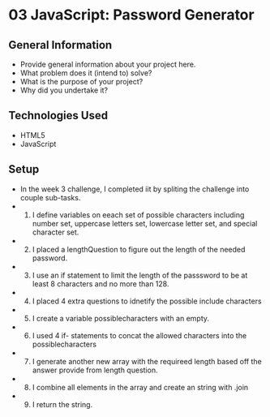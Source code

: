 # 03 JavaScript: Password Generator



## General Information
- Provide general information about your project here.
- What problem does it (intend to) solve?
- What is the purpose of your project?
- Why did you undertake it?
<!-- You don't have to answer all the questions - just the ones relevant to your project. -->


## Technologies Used
- HTML5
- JavaScript








## Setup
* In the week 3 challenge, I completed iit by spliting the challenge into couple sub-tasks. 
* 1. I define variables on eeach set of possible characters including number set, uppercase letters set, lowercase letter set, and special character set. 
* 2. I placed a lengthQuestion to figure out the length of the needed password. 
* 3. I use an if statement to limit the length of the passsword to be at least 8 characters and no more than 128. 
* 4. I placed 4 extra questions to idnetify the possible include characters
* 5. I create a variable possiblecharacters with an empty. 
* 6. I used 4 if- statements to concat the allowed characters into the possiblecharacters
* 7. I generate another new array with the requireed length based off the answer provide from length question.
* 8. I combine all elements in the array and create an string with .join
* 9. I return the string. 





